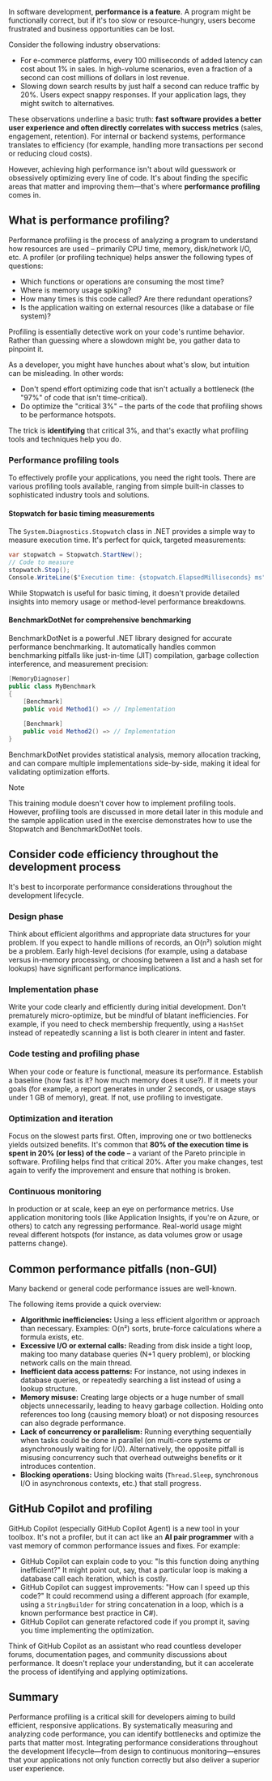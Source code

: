In software development, **performance is a feature**. A program might be functionally correct, but if it's too slow or resource-hungry, users become frustrated and business opportunities can be lost.

Consider the following industry observations:

- For e-commerce platforms, every 100 milliseconds of added latency can cost about 1% in sales. In high-volume scenarios, even a fraction of a second can cost millions of dollars in lost revenue.
- Slowing down search results by just half a second can reduce traffic by 20%. Users expect snappy responses. If your application lags, they might switch to alternatives.

These observations underline a basic truth: **fast software provides a better user experience and often directly correlates with success metrics** (sales, engagement, retention). For internal or backend systems, performance translates to efficiency (for example, handling more transactions per second or reducing cloud costs).

However, achieving high performance isn't about wild guesswork or obsessively optimizing every line of code. It's about finding the specific areas that matter and improving them—that's where **performance profiling** comes in.

## What is performance profiling?

Performance profiling is the process of analyzing a program to understand how resources are used – primarily CPU time, memory, disk/network I/O, etc. A profiler (or profiling technique) helps answer the following types of questions:

- Which functions or operations are consuming the most time?
- Where is memory usage spiking?
- How many times is this code called? Are there redundant operations?
- Is the application waiting on external resources (like a database or file system)?

Profiling is essentially detective work on your code's runtime behavior. Rather than guessing where a slowdown might be, you gather data to pinpoint it.

As a developer, you might have hunches about what's slow, but intuition can be misleading. In other words:

- Don't spend effort optimizing code that isn't actually a bottleneck (the "97%" of code that isn't time-critical).
- Do optimize the "critical 3%" – the parts of the code that profiling shows to be performance hotspots.

The trick is **identifying** that critical 3%, and that's exactly what profiling tools and techniques help you do.

### Performance profiling tools

To effectively profile your applications, you need the right tools. There are various profiling tools available, ranging from simple built-in classes to sophisticated industry tools and solutions.

#### Stopwatch for basic timing measurements

The `System.Diagnostics.Stopwatch` class in .NET provides a simple way to measure execution time. It's perfect for quick, targeted measurements:

```csharp
var stopwatch = Stopwatch.StartNew();
// Code to measure
stopwatch.Stop();
Console.WriteLine($"Execution time: {stopwatch.ElapsedMilliseconds} ms");
```

While Stopwatch is useful for basic timing, it doesn't provide detailed insights into memory usage or method-level performance breakdowns.

#### BenchmarkDotNet for comprehensive benchmarking

BenchmarkDotNet is a powerful .NET library designed for accurate performance benchmarking. It automatically handles common benchmarking pitfalls like just-in-time (JIT) compilation, garbage collection interference, and measurement precision:

```csharp
[MemoryDiagnoser]
public class MyBenchmark
{
    [Benchmark]
    public void Method1() => // Implementation
    
    [Benchmark]
    public void Method2() => // Implementation
}
```

BenchmarkDotNet provides statistical analysis, memory allocation tracking, and can compare multiple implementations side-by-side, making it ideal for validating optimization efforts.

> [!NOTE]
> This training module doesn't cover how to implement profiling tools. However, profiling tools are discussed in more detail later in this module and the sample application used in the exercise demonstrates how to use the Stopwatch and BenchmarkDotNet tools.

## Consider code efficiency throughout the development process

It's best to incorporate performance considerations throughout the development lifecycle.

### Design phase

Think about efficient algorithms and appropriate data structures for your problem. If you expect to handle millions of records, an O(n²) solution might be a problem. Early high-level decisions (for example, using a database versus in-memory processing, or choosing between a list and a hash set for lookups) have significant performance implications.

### Implementation phase

Write your code clearly and efficiently during initial development. Don't prematurely micro-optimize, but be mindful of blatant inefficiencies. For example, if you need to check membership frequently, using a `HashSet` instead of repeatedly scanning a list is both clearer in intent and faster.

### Code testing and profiling phase

When your code or feature is functional, measure its performance. Establish a baseline (how fast is it? how much memory does it use?). If it meets your goals (for example, a report generates in under 2 seconds, or usage stays under 1 GB of memory), great. If not, use profiling to investigate.

### Optimization and iteration

Focus on the slowest parts first. Often, improving one or two bottlenecks yields outsized benefits. It's common that **80% of the execution time is spent in 20% (or less) of the code** – a variant of the Pareto principle in software. Profiling helps find that critical 20%. After you make changes, test again to verify the improvement and ensure that nothing is broken.

### Continuous monitoring

In production or at scale, keep an eye on performance metrics. Use application monitoring tools (like Application Insights, if you're on Azure, or others) to catch any regressing performance. Real-world usage might reveal different hotspots (for instance, as data volumes grow or usage patterns change).

## Common performance pitfalls (non-GUI)

Many backend or general code performance issues are well-known.

The following items provide a quick overview:

- **Algorithmic inefficiencies:** Using a less efficient algorithm or approach than necessary. Examples: O(n²) sorts, brute-force calculations where a formula exists, etc.
- **Excessive I/O or external calls:** Reading from disk inside a tight loop, making too many database queries (N+1 query problem), or blocking network calls on the main thread.
- **Inefficient data access patterns:** For instance, not using indexes in database queries, or repeatedly searching a list instead of using a lookup structure.
- **Memory misuse:** Creating large objects or a huge number of small objects unnecessarily, leading to heavy garbage collection. Holding onto references too long (causing memory bloat) or not disposing resources can also degrade performance.
- **Lack of concurrency or parallelism:** Running everything sequentially when tasks could be done in parallel (on multi-core systems or asynchronously waiting for I/O). Alternatively, the opposite pitfall is misusing concurrency such that overhead outweighs benefits or it introduces contention.
- **Blocking operations:** Using blocking waits (`Thread.Sleep`, synchronous I/O in asynchronous contexts, etc.) that stall progress.

## GitHub Copilot and profiling

GitHub Copilot (especially GitHub Copilot Agent) is a new tool in your toolbox. It's not a profiler, but it can act like an **AI pair programmer** with a vast memory of common performance issues and fixes. For example:

- GitHub Copilot can explain code to you: "Is this function doing anything inefficient?" It might point out, say, that a particular loop is making a database call each iteration, which is costly.
- GitHub Copilot can suggest improvements: "How can I speed up this code?" It could recommend using a different approach (for example, using a `StringBuilder` for string concatenation in a loop, which is a known performance best practice in C#).
- GitHub Copilot can generate refactored code if you prompt it, saving you time implementing the optimization.

Think of GitHub Copilot as an assistant who read countless developer forums, documentation pages, and community discussions about performance. It doesn't replace your understanding, but it can accelerate the process of identifying and applying optimizations.

## Summary

Performance profiling is a critical skill for developers aiming to build efficient, responsive applications. By systematically measuring and analyzing code performance, you can identify bottlenecks and optimize the parts that matter most. Integrating performance considerations throughout the development lifecycle—from design to continuous monitoring—ensures that your applications not only function correctly but also deliver a superior user experience.
